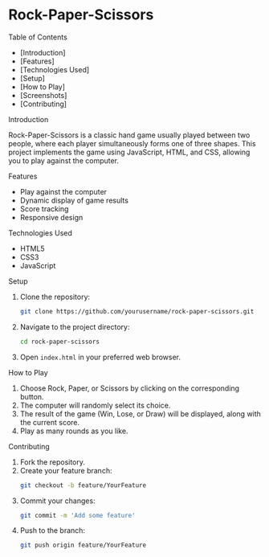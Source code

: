 # Rock-Paper-Scissors

Table of Contents

- [Introduction]
- [Features]
- [Technologies Used]
- [Setup]
- [How to Play]
- [Screenshots]
- [Contributing]

 Introduction

Rock-Paper-Scissors is a classic hand game usually played between two people, where each player simultaneously forms one of three shapes. This project implements the game using JavaScript, HTML, and CSS, allowing you to play against the computer.

 Features

- Play against the computer
- Dynamic display of game results
- Score tracking
- Responsive design

 Technologies Used

- HTML5
- CSS3
- JavaScript

Setup

1. Clone the repository:
    ```sh
    git clone https://github.com/yourusername/rock-paper-scissors.git
    ```
2. Navigate to the project directory:
    ```sh
    cd rock-paper-scissors
    ```
3. Open `index.html` in your preferred web browser.

How to Play

1. Choose Rock, Paper, or Scissors by clicking on the corresponding button.
2. The computer will randomly select its choice.
3. The result of the game (Win, Lose, or Draw) will be displayed, along with the current score.
4. Play as many rounds as you like.

Contributing

1. Fork the repository.
2. Create your feature branch:
    ```sh
    git checkout -b feature/YourFeature
    ```
3. Commit your changes:
    ```sh
    git commit -m 'Add some feature'
    ```
4. Push to the branch:
    ```sh
    git push origin feature/YourFeature
    ```

